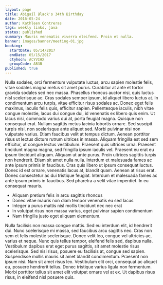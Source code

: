 ```yaml
---
layout: page
title: Abigail Black's 34th Birthday
date: 2016-05-24
author: Kathleen Contreras
tags: weekly links, java
status: published
summary: Mauris venenatis viverra eleifend. Proin et nulla.
banner: images/banner/meeting-01.jpg
booking:
  startDate: 05/14/2017
  endDate: 05/15/2017
  ctyhocn: ACYVIHX
  groupCode: AB3B
published: true
---
```

Nulla sodales, orci fermentum vulputate luctus, arcu sapien molestie felis, vitae sodales magna metus sit amet purus. Curabitur at ante et tortor gravida sodales sed nec massa. Phasellus rhoncus auctor nisi, quis luctus nisl scelerisque ac. Cras sodales semper ipsum, id aliquet libero luctus at. In condimentum arcu turpis, vitae efficitur risus sodales ac. Donec eget felis maximus, iaculis felis quis, efficitur sapien. Pellentesque iaculis, nibh vitae congue molestie, lacus dui congue dui, id venenatis ex libero quis enim. Ut lacus nisi, commodo varius dui at, porta feugiat magna. Quisque non consequat erat. Nullam sagittis metus lacinia lobortis ornare. Sed suscipit turpis nisi, non scelerisque ante aliquet sed. Morbi pulvinar nisi non vulputate varius. Etiam faucibus velit at tempus dictum.
Aenean porttitor risus ut lectus dictum rutrum ultrices in massa. Aliquam fringilla est sed sem efficitur, ut congue lectus vestibulum. Praesent quis ultrices urna. Praesent tincidunt magna magna, sed fringilla ipsum iaculis vel. Praesent eu erat eu ipsum tincidunt aliquam. Aliquam ut ante purus. Proin ultrices sagittis turpis non hendrerit. Etiam sit amet nulla nulla. Interdum et malesuada fames ac ante ipsum primis in faucibus. Cras quis libero ut ipsum consequat luctus. Donec id est ornare, venenatis lacus at, blandit quam. Aenean at risus erat. Donec consectetur ac dui tristique feugiat. Interdum et malesuada fames ac ante ipsum primis in faucibus. Sed pharetra a velit vitae imperdiet. In eu consequat mauris.

* Aliquam pretium felis in arcu sagittis rhoncus
* Donec vitae mauris non diam tempor venenatis eu sed lacus
* Integer a purus mattis nisl mollis tincidunt nec nec erat
* In volutpat risus non massa varius, eget pulvinar sapien condimentum
* Nam fringilla justo eget aliquam elementum.

Nulla facilisis non massa congue mattis. Sed eu interdum elit, id hendrerit dui. Nunc scelerisque mi massa, sed faucibus arcu sagittis nec. Cras non sem et felis molestie scelerisque. Donec velit leo, congue vel ultricies ac, varius et neque. Nunc quis tellus tempor, eleifend felis sed, dapibus nulla. Vestibulum dapibus erat eget purus sagittis, sit amet molestie risus scelerisque.
Sed nisi risus, posuere eu facilisis at, congue sed sapien. Suspendisse mollis mauris sit amet blandit condimentum. Praesent non ipsum nisi. Nam sit amet risus leo. Vestibulum elit orci, consequat ac aliquet eu, posuere hendrerit tellus. Donec tristique varius ligula non fermentum. Morbi porttitor tellus sit amet elit volutpat ornare vel at ex. Ut dapibus risus risus, in eleifend nisl posuere quis.
